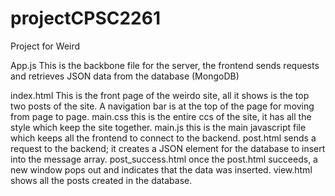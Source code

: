 # projectCPSC2261
Project for Weird

App.js
  This is the backbone file for the server, the frontend sends requests and retrieves JSON data from the database (MongoDB)
  
index.html
  This is the front page of the weirdo site, all it shows is the top two posts of the site. A navigation bar is 
  at the top of the page for moving from page to page.
main.css
  this is the entire ccs of the site, it has all the style which keep the site together.
main.js
  this is the main javascript file which keeps all the frontend to connect to the backend.
post.html
  sends a request to the backend; it creates a JSON element for the database to insert into the message array.
post_success.html
  once the post.html succeeds, a new window pops out and indicates that the data was inserted.
view.html
  shows all the posts created in the database.
